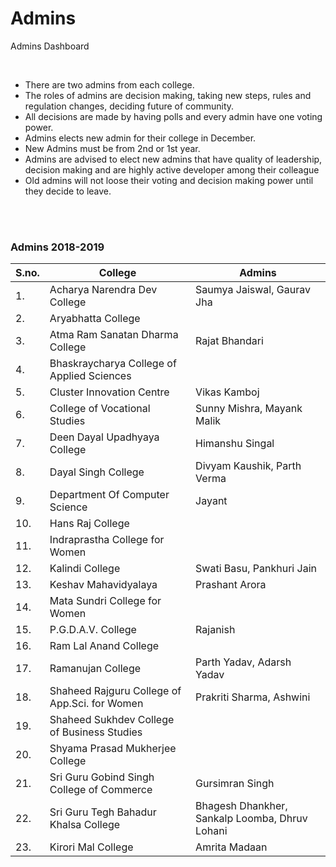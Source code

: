 # Admins

Admins Dashboard

<br>

- There are two admins from each college.
- The roles of admins are decision making, taking new steps, rules and regulation changes, deciding future of community.
- All decisions are made by having polls and every admin have one voting power.
- Admins elects new admin for their college in December.
- New Admins must be from 2nd or 1st year.
- Admins are advised to elect new admins that have quality of leadership, decision making and are highly active developer among their colleague
- Old admins will not loose their voting and decision making power until they decide to leave.

<br>
<br>

### Admins 2018-2019

|S.no. | College                            | Admins                            |
|------|------------------------------------|-----------------------------------|
| 1.   | Acharya Narendra Dev College       | Saumya Jaiswal, Gaurav Jha        |
| 2.   | Aryabhatta College                 |                                   |
| 3.   | Atma Ram Sanatan Dharma College    | Rajat Bhandari                    |
| 4.   | Bhaskraycharya College of Applied Sciences|                            |
| 5.   | Cluster Innovation Centre          | Vikas Kamboj                      |
| 6.   | College of Vocational Studies      | Sunny Mishra, Mayank Malik        |
| 7.   | Deen Dayal Upadhyaya College       | Himanshu Singal                   |
| 8.   | Dayal Singh College                | Divyam Kaushik, Parth Verma       |
| 9.   | Department Of Computer Science     | Jayant                            |
| 10.  | Hans Raj College                   |                                   |
| 11.  | Indraprastha College for Women     |                                   |
| 12.  | Kalindi College                    | Swati Basu, Pankhuri Jain         |
| 13.  | Keshav Mahavidyalaya               | Prashant Arora                    |
| 14.  | Mata Sundri College for Women      |                                   |
| 15.  | P.G.D.A.V. College                 | Rajanish                          |
| 16.  | Ram Lal Anand College              |                                   |
| 17.  | Ramanujan College                  | Parth Yadav, Adarsh Yadav         |
| 18.  | Shaheed Rajguru College of App.Sci. for Women| Prakriti Sharma, Ashwini|
| 19.  | Shaheed Sukhdev College of Business Studies |                          |
| 20.  | Shyama Prasad Mukherjee College    |                                   |
| 21.  | Sri Guru Gobind Singh College of Commerce| Gursimran Singh             |
| 22.  | Sri Guru Tegh Bahadur Khalsa College | Bhagesh Dhankher, Sankalp Loomba, Dhruv Lohani |
| 23.  | Kirori Mal College                 | Amrita Madaan                     |

